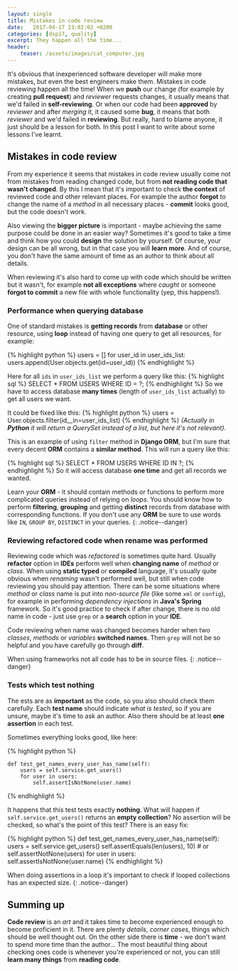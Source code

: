 ```yaml
---
layout: single
title: Mistakes in code review
date:   2017-04-17 23:02:02 +0200
categories: [dsp17, quality]
excerpt: They happen all the time...
header:
    teaser: /assets/images/cat_computer.jpg
---
```


It's obvious that inexperienced software developer will make more mistakes, but even the best engineers
make them. Mistakes in code reviewing happen all the time! When we **push** our change
(for example by creating **pull request**) and *reviewer* requests changes, it usually
means that we'd failed in **self-reviewing**. Or when our code
had been **approved** by *reviewer* and after *merging* it, it caused some **bug**, it means that both
*reviewer* and we'd failed in **reviewing**. But really, hard to blame anyone, it just should be
a lesson for both. In this post I want to write about some lessons I've learnt.

## Mistakes in code review

From my experience it seems that mistakes in code review usually come not from mistakes from
reading changed code, but from **not reading code that wasn't changed**. By this I mean that it's important to check
**the context** of reviewed code and other relevant places. For example
the author **forgot** to change the name of a *method* in all necessary places - **commit** looks good, but
the code doesn't work.

Also viewing the **bigger picture** is important - maybe achieving the same purpose
could be done in an easier way? Sometimes it's good to take a time and think how
you could **design** the solution by yourself. Of course, your design can be all wrong, but
in that case you will **learn more**. And of course, you don't have the same amount of time
as an author to think about all details.

When reviewing it's also hard to come up with code which
should be written but it wasn't, for example **not all exceptions** where *caught* or someone
**forgot to commit** a new file with whole functionality (yep, this happens!).

### Performance when querying database
One of standard mistakes is **getting records** from **database** or other resource, using **loop** instead
of having one query to get all resources, for example:

{% highlight python %}
    users = []
    for user_id in user_ids_list:
        users.append(User.objects.get(id=user_id))
{% endhighlight %}

Here for all `ids` in `user_ids_list` we perform a query like this:
{% highlight sql %}
    SELECT * FROM USERS WHERE ID = ?;
{% endhighlight %}
So we have to access database **many times** (length of `user_ids_list` actually) to get all users we want.

It could be fixed like this:
{% highlight python %}
    users = User.objects.filter(id__in=user_ids_list)
{% endhighlight %}
*(Actually in **Python** it will return a QuerySet instead of a list, but here it's not relevant).*

This is an example of using `filter` method in **Django ORM**, but I'm sure that every decent **ORM**
contains a **similar method**. This will run a query like this:

{% highlight sql %}
    SELECT * FROM USERS WHERE ID IN ?;
{% endhighlight %}
So it will access database **one time** and get all records we wanted.

Learn your **ORM** - it should contain methods or functions to perform more complicated queries instead
of relying on *loops*. You should know how to perform **filtering**, **grouping** and getting **distinct**
records from database with corresponding functions. If you don't use any **ORM** be
sure to use words like `IN`, `GROUP BY`, `DISTINCT` in your queries.
{: .notice--danger}

### Reviewing refactored code when rename was performed

Reviewing code which was *refactored* is sometimes quite hard.
Usually **refactor** option in **IDEs** perform well when **changing name** of *method* or *class*.
When using **static typed** or **compiled** language, it's usually quite obvious when
*renaming* wasn't performed well, but still when code reviewing you
should pay attention. There can be some situations where
*method* or *class* name is put into *non-source file* (like some `xml` or `config`), for example
in performing *dependency injections* in
**Java's Spring** framework. So it's good practice to check if after change,
there is no old name in code - just use `grep` or a **search** option in your **IDE**.

Code reviewing when name was changed becomes harder when two *classes*, *methods* or *variables*
**switched names**. Then `grep` will not be so helpful and you have carefully go through **diff**.

When using frameworks not all code has to be in source files.
{: .notice--danger}

### Tests which test nothing

The ests are as **important** as the code, so you also should check them carefully. Each **test name** should indicate
*what is tested*, so if you are unsure, maybe it's time to ask an author. Also there should be at least
**one assertion** in each test.

Sometimes everything looks good, like here:

{% highlight python %}

    def test_get_names_every_user_has_name(self):
        users = self.service.get_users()
        for user in users:
            self.assertIsNotNone(user.name)
{% endhighlight %}

It happens that this test tests exactly **nothing**. What will happen if `self.service.get_users()` returns
an **empty collection**? No assertion will be checked, so what's the point of this test?
There is an easy fix:

{% highlight python %}
    def test_get_names_every_user_has_name(self):
        users = self.service.get_users()
        self.assertEquals(len(users), 10) # or self.assertNotNone(users)
        for user in users:
            self.assertIsNotNone(user.name)
{% endhighlight %}


When doing assertions in a loop it's important to check if looped collections has an expected size.
{: .notice--danger}

## Summing up

**Code review** is an *art* and it takes time to become experienced enough to become proficient in it. There are
plenty *details*, *corner cases*, things which should be well thought out. On the other side there
is **time** - we don't want to spend more time than the author...
The most beautiful thing about checking ones code is whenever you're experienced or not, you can still **learn many things** from **reading code**.